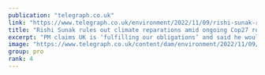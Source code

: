```yaml
---
publication: "telegraph.co.uk"
link: "https://www.telegraph.co.uk/environment/2022/11/09/rishi-sunak-rules-climate-reparations-amid-ongoing-cop27-row/"
title: "Rishi Sunak rules out climate reparations amid ongoing Cop27 row"
excerpt: "PM claims UK is ‘fulfilling our obligations’ and said he would instead prioritise green investment that supports British jobs"
image: "https://www.telegraph.co.uk/content/dam/environment/2022/11/09/TELEMMGLPICT000315456667_trans_NvBQzQNjv4Bqw6UWCo-0x5_BRsTZlm-GxMf-s3fZmT3Wu4SFGBFhbrU.jpeg?impolicy=logo-overlay"
group: pro
rank: 4
---
```


